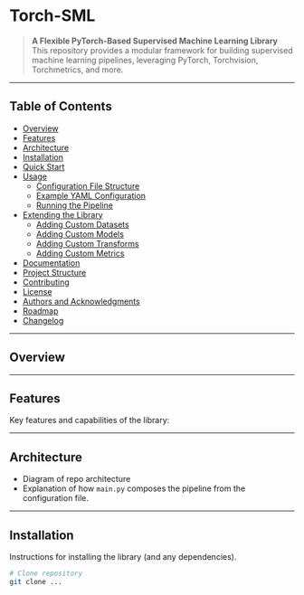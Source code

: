 # Torch-SML

> **A Flexible PyTorch-Based Supervised Machine Learning Library**
> This repository provides a modular framework for building supervised machine learning pipelines, leveraging PyTorch, Torchvision, Torchmetrics, and more.

---

## Table of Contents

- [Overview](#overview)
- [Features](#features)
- [Architecture](#architecture)
- [Installation](#installation)
- [Quick Start](#quick-start)
- [Usage](#usage)
  - [Configuration File Structure](#configuration-file-structure)
  - [Example YAML Configuration](#example-yaml-configuration)
  - [Running the Pipeline](#running-the-pipeline)
- [Extending the Library](#extending-the-library)
  - [Adding Custom Datasets](#adding-custom-datasets)
  - [Adding Custom Models](#adding-custom-models)
  - [Adding Custom Transforms](#adding-custom-transforms)
  - [Adding Custom Metrics](#adding-custom-metrics)
- [Documentation](#documentation)
- [Project Structure](#project-structure)
- [Contributing](#contributing)
- [License](#license)
- [Authors and Acknowledgments](#authors-and-acknowledgments)
- [Roadmap](#roadmap)
- [Changelog](#changelog)

---

## Overview


---

## Features

Key features and capabilities of the library:

---

## Architecture

- Diagram of repo architecture
- Explanation of how `main.py` composes the pipeline from the configuration file.

---

## Installation

Instructions for installing the library (and any dependencies).

```bash
# Clone repository
git clone ...

```